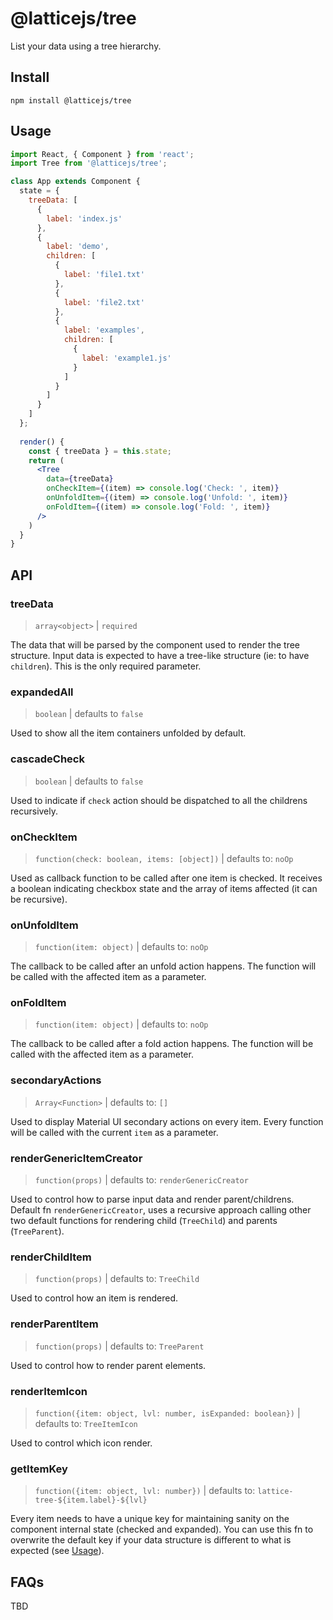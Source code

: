 # @latticejs/tree

List your data using a tree hierarchy.

## Install

`npm install @latticejs/tree`

## Usage

```jsx
import React, { Component } from 'react';
import Tree from '@latticejs/tree';

class App extends Component {
  state = {
    treeData: [
      {
        label: 'index.js'
      },
      {
        label: 'demo',
        children: [
          {
            label: 'file1.txt'
          },
          {
            label: 'file2.txt'
          },
          {
            label: 'examples',
            children: [
              {
                label: 'example1.js'
              }
            ]    
          }
        ]
      }
    ]    
  };
  
  render() {
    const { treeData } = this.state;
    return (
      <Tree 
        data={treeData}
        onCheckItem={(item) => console.log('Check: ', item)}
        onUnfoldItem={(item) => console.log('Unfold: ', item)}
        onFoldItem={(item) => console.log('Fold: ', item)}
      />
    )
  }
}
```

<!-- start:api -->

## API

### treeData

> `array<object>` | `required`

The data that will be parsed by the component used to render the tree structure. Input data is expected to have a tree-like structure (ie: to have `children`). This is the only required parameter. 

### expandedAll

> `boolean` | defaults to `false`

Used to show all the item containers unfolded by default.

### cascadeCheck

> `boolean` | defaults to `false`

Used to indicate if `check` action should be dispatched to all the childrens recursively.

### onCheckItem

> `function(check: boolean, items: [object])` | defaults to: `noOp`

Used as callback function to be called after one item is checked. It receives a boolean indicating checkbox state and the array of items affected (it can be recursive).

### onUnfoldItem

> `function(item: object)` | defaults to: `noOp`

The callback to be called after an unfold action happens. The function will be called with the affected item as a parameter.

### onFoldItem

> `function(item: object)` | defaults to: `noOp`

The callback to be called after a fold action happens. The function will be called with the affected item as a parameter.

### secondaryActions

> `Array<Function>` | defaults to: `[]`

Used to display Material UI secondary actions on every item. Every function will be called with the current `item` as a parameter.

### renderGenericItemCreator

> `function(props)` | defaults to: `renderGenericCreator`

Used to control how to parse input data and render parent/childrens. Default fn `renderGenericCreator`, uses a recursive approach calling other two default functions for rendering child (`TreeChild`) and parents (`TreeParent`).

### renderChildItem

> `function(props)` | defaults to: `TreeChild`

Used to control how an item is rendered.

### renderParentItem

> `function(props)` | defaults to: `TreeParent`

Used to control how to render parent elements.

### renderItemIcon

> `function({item: object, lvl: number, isExpanded: boolean})` | defaults to: `TreeItemIcon`

Used to control which icon render.

### getItemKey

> `function({item: object, lvl: number})` | defaults to: `lattice-tree-${item.label}-${lvl}`

Every item needs to have a unique key for maintaining sanity on the component internal state (checked and expanded). You can use this fn to overwrite the default key if your data structure is different to what is expected (see [Usage](##usage)).

<!-- end:api -->

## FAQs

TBD


